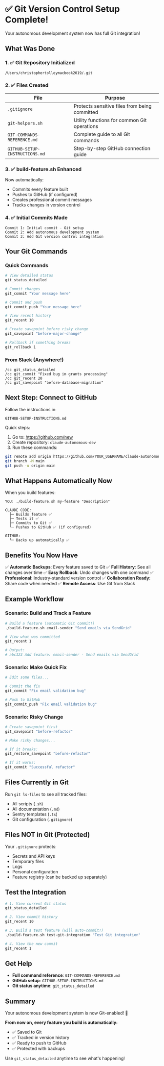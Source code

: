 # ✅ Git Version Control Setup Complete!

Your autonomous development system now has full Git integration!

## What Was Done

### 1. ✅ Git Repository Initialized
```
/Users/christophertolleymacbook2019/.git
```

### 2. ✅ Files Created

| File | Purpose |
|------|---------|
| `.gitignore` | Protects sensitive files from being committed |
| `git-helpers.sh` | Utility functions for common Git operations |
| `GIT-COMMANDS-REFERENCE.md` | Complete guide to all Git commands |
| `GITHUB-SETUP-INSTRUCTIONS.md` | Step-by-step GitHub connection guide |

### 3. ✅ build-feature.sh Enhanced

Now automatically:
- Commits every feature built
- Pushes to GitHub (if configured)
- Creates professional commit messages
- Tracks changes in version control

### 4. ✅ Initial Commits Made

```
Commit 1: Initial commit - Git setup
Commit 2: Add autonomous development system
Commit 3: Add Git version control integration
```

## Your Git Commands

### Quick Commands

```bash
# View detailed status
git_status_detailed

# Commit changes
git_commit "Your message here"

# Commit and push
git_commit_push "Your message here"

# View recent history
git_recent 10

# Create savepoint before risky change
git_savepoint "before-major-change"

# Rollback if something breaks
git_rollback 1
```

### From Slack (Anywhere!)

```
/cc git_status_detailed
/cc git_commit "Fixed bug in grants processing"
/cc git_recent 20
/cc git_savepoint "before-database-migration"
```

## Next Step: Connect to GitHub

Follow the instructions in:
```
GITHUB-SETUP-INSTRUCTIONS.md
```

Quick steps:
1. Go to: https://github.com/new
2. Create repository: `claude-autonomous-dev`
3. Run these commands:

```bash
git remote add origin https://github.com/YOUR_USERNAME/claude-autonomous-dev.git
git branch -M main
git push -u origin main
```

## What Happens Automatically Now

When you build features:

```
YOU: ./build-feature.sh my-feature "Description"

CLAUDE CODE:
  ├─ Builds feature ✅
  ├─ Tests it ✅
  ├─ Commits to Git ✅
  └─ Pushes to GitHub ✅ (if configured)

GITHUB:
  └─ Backs up automatically ✅
```

## Benefits You Now Have

✅ **Automatic Backups**: Every feature saved to Git
✅ **Full History**: See all changes over time
✅ **Easy Rollback**: Undo changes with one command
✅ **Professional**: Industry-standard version control
✅ **Collaboration Ready**: Share code when needed
✅ **Remote Access**: Use Git from Slack

## Example Workflow

### Scenario: Build and Track a Feature

```bash
# Build a feature (automatic Git commit!)
./build-feature.sh email-sender "Send emails via SendGrid"

# View what was committed
git_recent 1

# Output:
# abc123 Add feature: email-sender - Send emails via SendGrid
```

### Scenario: Make Quick Fix

```bash
# Edit some files...

# Commit the fix
git_commit "Fix email validation bug"

# Push to GitHub
git_commit_push "Fix email validation bug"
```

### Scenario: Risky Change

```bash
# Create savepoint first
git_savepoint "before-refactor"

# Make risky changes...

# If it breaks:
git_restore_savepoint "before-refactor"

# If it works:
git_commit "Successful refactor"
```

## Files Currently in Git

Run `git ls-files` to see all tracked files:
- All scripts (`.sh`)
- All documentation (`.md`)
- Sentry templates (`.ts`)
- Git configuration (`.gitignore`)

## Files NOT in Git (Protected)

Your `.gitignore` protects:
- Secrets and API keys
- Temporary files
- Logs
- Personal configuration
- Feature registry (can be backed up separately)

## Test the Integration

```bash
# 1. View current Git status
git_status_detailed

# 2. View commit history
git_recent 10

# 3. Build a test feature (will auto-commit!)
./build-feature.sh test-git-integration "Test Git integration"

# 4. View the new commit
git_recent 1
```

## Get Help

- **Full command reference**: `GIT-COMMANDS-REFERENCE.md`
- **GitHub setup**: `GITHUB-SETUP-INSTRUCTIONS.md`
- **Git status anytime**: `git_status_detailed`

## Summary

Your autonomous development system is now Git-enabled! 🎉

**From now on, every feature you build is automatically:**
- ✅ Saved to Git
- ✅ Tracked in version history
- ✅ Ready to push to GitHub
- ✅ Protected with backups

Use `git_status_detailed` anytime to see what's happening!
